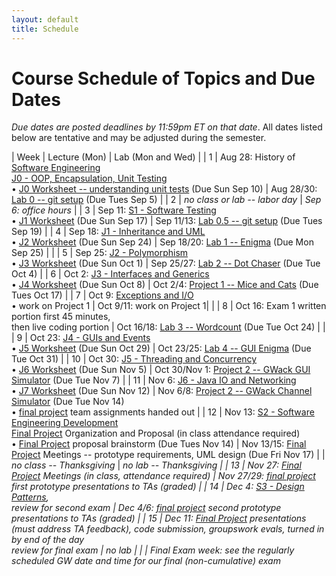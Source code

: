 ```yaml
---
layout: default
title: Schedule
---
```


# Course Schedule of Topics and Due Dates

*Due dates are posted deadlines by 11:59pm ET on that date*. All dates listed below are tentative and may be adjusted during the semester.



| Week | Lecture (Mon)                                                                                                            | Lab (Mon and Wed)                                                                                                                    |
| 1    | Aug 28: History of <a href="https://dl.acm.org/doi/pdf/10.1145/1134285.1134288">Software Engineering</a><br>[J0 - OOP, Encapsulation, Unit Testing](j/0) <br>&bull; [J0 Worksheet -- understanding unit tests](worksheet/j0) (Due Sun Sep 10)           | Aug 28/30: [Lab 0 -- git setup](lab/0) (Due Tues Sep 5) |
| 2    |      <i>no class or lab -- labor day</i>           | <i>Sep 6: office hours</i> |
| 3    | Sep 11: [S1 - Software Testing](j/software_testing)<br> &bull; [J1 Worksheet](worksheet/j1) (Due Sun Sep 17)  | Sep 11/13: [Lab 0.5 -- git setup](lab/001) (Due Tues Sep 19)        |
| 4    | Sep 18: [J1 - Inheritance and UML](j/1) <br>&bull; [J2 Worksheet](worksheet/j2) (Due Sun Sep 24)             | Sep 18/20: [Lab 1 -- Enigma](lab/1) (Due Mon Sep 25)                                                                                 |                                                                        |
| 5    | Sep 25: [J2 - Polymorphism](j/2) <br>&bull; [J3 Worksheet](worksheet/j3) (Due Sun Oct 1)    | Sep 25/27: [Lab 2 -- Dot Chaser](lab/2) (Due Tue Oct 4)                                                                            |
| 6    | Oct 2: [J3 - Interfaces and Generics](j/3) <br>&bull; [J4 Worksheet](worksheet/j4) (Due Sun Oct 8)  | Oct 2/4: [Project 1 -- Mice and Cats](project/1) (Due Tues Oct 17)                                                                          |
| 7    | Oct 9: [Exceptions and I/O](j/exceptions)  <br>&bull; work on Project 1                                                   | Oct 9/11: work on Project 1|                                                              |
| 8    | Oct 16: Exam 1 written portion first 45 minutes,<br> then live coding portion | Oct 16/18: [Lab 3 -- Wordcount](lab/3) (Due Tue Oct 24)                                                                                                 |                                                                  |
| 9    | Oct 23: [J4 - GUIs and Events](j/4) <br>&bull; [J5 Worksheet](worksheet/j5) (Due Sun Oct 29)                                 | Oct 23/25: [Lab 4 -- GUI Enigma](lab/4) (Due Tue Oct 31)                                                                             |
| 10   | Oct 30: [J5 - Threading and Concurrency](j/5) <br>&bull; [J6 Worksheet](worksheet/j6) (Due Sun Nov 5)                      | Oct 30/Nov 1: [Project 2 -- GWack GUI Simulator](project/2) (Due Tue Nov 7)    |
| 11   | Nov 6: [J6 - Java IO and Networking](j/6) <br>&bull; [J7 Worksheet](worksheet/j7)  (Due Sun Nov 12)                             | Nov 6/8: [Project 2 -- GWack Channel Simulator](project/2) (Due Tue Nov 14) <br>&bull; [final project](project/3) team assignments handed out                                                             |
| 12   | Nov 13: [S2 - Software Engineering Development](j/software_engineering)<br>[Final Project](project/3) Organization and Proposal (in class attendance required) <br>&bull; [Final Project](project/3) proposal brainstorm  (Due Tues Nov 14)                        | Nov 13/15: [Final Project](project/3) Meetings -- prototype requirements, UML design (Due Fri Nov 17)
|      | <i>no class -- Thanksgiving</i> | <i>no lab -- Thanksgiving |
| 13   | Nov 27:  [Final Project](project/3) Meetings (in class, attendance required)                                                                                         |  Nov 27/29: [final project](project/3) first prototype presentations to TAs (graded)                                                                                                                         | 
| 14   | Dec 4:  [S3 - Design Patterns](j/design), <br>review for second exam                                                              | Dec 4/6: [final project](project/3) second prototype presentations to TAs (graded)                                                                                                                              |
|  15  | Dec 11: [Final Project](project/3) presentations (must address TA feedback), code submission, groupswork evals, turned in by end of the day<br> review for final exam                                                                          | <i>no lab</i>                                                                                                                             |
|    | Final Exam week:  see the regularly scheduled GW date and time for our final (non-cumulative) exam   








